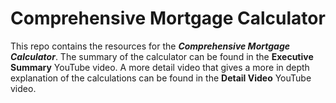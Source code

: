 # Comprehensive Mortgage Calculator

This repo contains the resources for the ***Comprehensive Mortgage Calculator***. The summary of the calculator can be found in the **Executive Summary** YouTube video. A more detail video that gives a more in depth explanation of the calculations can be found in the **Detail Video** YouTube video. 
